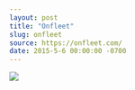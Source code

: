 ```yaml
---
layout: post
title: "Onfleet"
slug: onfleet
source: https://onfleet.com/
date: 2015-5-6 00:00:00 -0700
---
```


<img src="{{ site.url }}/assets/img/screenshots/onfleet.jpg">
